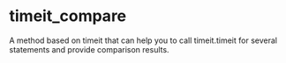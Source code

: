 # timeit_compare
A method based on timeit that can help you to call timeit.timeit for several statements and provide comparison results.
